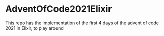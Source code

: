 # AdventOfCode2021Elixir

This repo has the implementation of the first 4 days of the advent of code 2021 in Elixir, to play around
